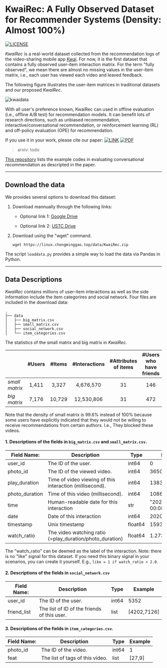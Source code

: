 # KwaiRec: A Fully Observed Dataset for Recommender Systems (Density: Almost 100%)

[![LICENSE](https://img.shields.io/badge/license-CC--BY--4.0-green)](https://github.com/chongminggao/KwaiRec/blob/main/LICENSE)

*KwaiRec* is a real-world dataset collected from the recommendation logs of the video-sharing mobile app [Kwai](https://www.kwai.com/). For now, it is the first dataset that contains a fully observed user-item interaction matrix. For the term "fully observed", we mean there are almost no missing values in the user-item matrix,  i.e., each user has viewed each video and leaved feedback. 

The following figure illustrates the user-item matrices in traditional datasets and our proposed *KwaiRec*.

![kwaidata](https://raw.githubusercontent.com/chongminggao/KwaiRec/main/figs/KwaiRec.png)

With all user's preference known, KwaiRec can used in offline evaluation (i.e., offline A/B test) for recommendation models. It can benefit lots of research directions, such as unbiased recommendation, interactive/conversational recommendation, or reinforcement learning (RL) and off-policy evaluation (OPE) for recommendation.

If you use it in your work, please cite our paper: [![LINK](https://img.shields.io/badge/-Paper%20Link-lightgrey)](#) [![PDF](https://img.shields.io/badge/-PDF-red)](#)

> arxiv: todo

[This repository](https://github.com/xiwenchao/fully_observed_demo) lists the example codes in evaluating conversational recommendation as descripted in the paper.

---

## Download the data

We provides several options to download this dataset:

  1. Download mannually through the following links:

     - Optional link 1: [Google Drive](https://drive.google.com/file/d/1-ZZ4d3GtPb5fwxGsdQ6Dti09dhEy23Mm/view?usp=sharing)

     - Optional link 2: [USTC Drive](https://rec.ustc.edu.cn/share/de0098e0-8c9e-11ec-a7fd-37f9e83716e7)

  2. Download using the "wget" command.

     ```shell
     wget https://linux.chongminggao.top/data/KwaiRec.zip
     ```


The script `loaddata.py` provides a simple way to load the data via Pandas in Python.

---

## Data Descriptions

*KwaiRec* contains millions of user-item interactions as well as the side information include the item categorires and social network. Four files are included in the download data: 

  ```shell
  .
  ├── data
  │   ├── big_matrix.csv          
  │   ├── small_matrix.csv
  │   ├── social_network.csv
  │   └── item_categories.csv
  ```

The statistics of the small matrix and big matrix in *KwaiRec*.

|                | #Users | #Items | #Interactions | #Attributes of items | #Users who have friends | Density |
| -------------- | :----: | :----: |  :----: | :------------------: | :---------------------: | :-----: |
| *small matrix* | 1,411  | 3,327  | 4,676,570 |          31          | 146 |  99.6%  |
| *big matrix*   | 7,176  | 10,729 | 12,530,806 |          31          | 472 | 16.3% |

Note that the density of small matrix is 99.6% instead of 100% because some users have explicitly indicated that they would not be willing to receive recommendations from certain authors. I.e., They blocked these videos.

#### 1. Descriptions of the fields in `big_matrix.csv` and `small_matrix.csv`. 

| Field Name:    | Description                                              | Type    | Example                   |
| -------------- | -------------------------------------------------------- | ------- | ------------------------- |
| user_id        | The ID of the user.                                      | int64   | 0                         |
| photo_id       | The ID of the viewed video.                              | int64   | 3650                      |
| play_duration  | Time of video viewing of this interaction (millisecond). | int64   | 13838                     |
| photo_duration | Time of this video (millisecond).                        | int64   | 10867                     |
| time           | Human-readable date for this interaction                 | str     | "2020-07-05 00:08:23.438" |
| date           | Date of this interaction                                 | int64   | 20200705                  |
| timestamp      | Unix timestamp                                           | float64 | 1593878903.438            |
| watch_ratio    | The video watching ratio (=play_duration/photo_duration) | float64 | 1.273397                  |

The "watch_ratio" can be deemed as the label of the interaction. Note: there is no "like" signal for this dataset. If you need this binary signal in your scenarios, you can create it yourself. E.g., `like = 1 if watch_ratio > 2.0`.

#### 2. Descriptions of the fields in `social_network.csv`

| Field Name: | Description                                 | Type  | Example     |
| ----------- | ------------------------------------------- | ----- | ----------- |
| user_id     | The ID of the user.                         | int64 | 5352        |
| friend_list | The list of ID of the friends of this user. | list  | [4202,7126] |

#### 3. Descriptions of the fields in `item_categories.csv`. 

| Field Name: | Description                     | Type  | Example |
| ----------- | ------------------------------- | ----- | ------- |
| photo_id    | The ID of the video.            | int64 | 1       |
| feat        | The list of tags of this video. | list  | [27,9]  |
